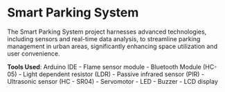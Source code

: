 # Smart Parking System 

The Smart Parking System project harnesses advanced technologies, including sensors and real-time data analysis, to streamline parking management in urban areas, significantly enhancing space utilization and user convenience.

**Tools Used**: Arduino IDE - Flame sensor module - Bluetooth Module (HC-05) - Light dependent resistor (LDR) - Passive infrared sensor (PIR) - Ultrasonic sensor (HC - SR04) - Servomotor - LED - Buzzer - LCD display


